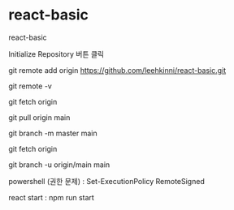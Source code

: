 # react-basic

react-basic

Initialize Repository 버튼 클릭

git remote add origin https://github.com/leehkinni/react-basic.git

git remote -v

git fetch origin

git pull origin main

git branch -m master main

git fetch origin

git branch -u origin/main main

powershell (권한 문제) : Set-ExecutionPolicy RemoteSigned

react start : npm run start



